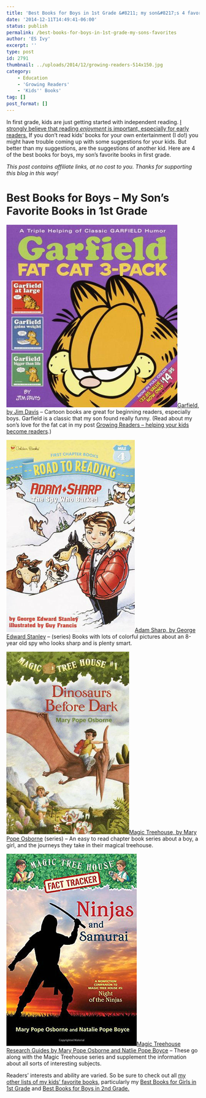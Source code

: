 ```yaml
---
title: 'Best Books for Boys in 1st Grade &#8211; my son&#8217;s 4 favorite kids books'
date: '2014-12-11T14:49:41-06:00'
status: publish
permalink: /best-books-for-boys-in-1st-grade-my-sons-favorites
author: 'ES Ivy'
excerpt: ''
type: post
id: 2791
thumbnail: ../uploads/2014/12/growing-readers-514x150.jpg
category:
    - Education
    - 'Growing Readers'
    - 'Kids'' Books'
tag: []
post_format: []
---
```

In first grade, kids are just getting started with independent reading. [I strongly believe that reading *enjoyment* is important, especially for early readers.](http://192.168.1.34:4945/?p=2766) If you don’t read kids’ books for your own entertainment (I do!) you might have trouble coming up with some suggestions for your kids. But better than my suggestions, are the suggestions of another kid. Here are 4 of the best books for boys, my son’s favorite books in first grade.

*This post contains affiliate links, at no cost to you. Thanks for supporting this blog in this way!*

Best Books for Boys – My Son’s Favorite Books in 1st Grade
==========================================================

[![Best books for boys Garfield ](../uploads/2014/12/Garfield-446-x-475.jpg)Garfield, by Jim Davis](http://www.amazon.com/gp/product/0345464559/ref=as_li_qf_sp_asin_il_tl?ie=UTF8&camp=1789&creative=9325&creativeASIN=0345464559&linkCode=as2&tag=esiv-20&linkId=GCIR3SYGA4P7IY3D) – Cartoon books are great for beginning readers, especially boys. Garfield is a classic that my son found really funny. (Read about my son’s love for the fat cat in my post [Growing Readers – helping your kids become readers](http://192.168.1.34:4945/?p=2766).)

[![Best books for boys Adam Sharp ](../uploads/2014/12/Adam-Sharp-335x500.jpg)Adam Sharp, by George Edward Stanley](http://www.amazon.com/gp/product/B008GOVG28/ref=as_li_qf_sp_asin_il_tl?ie=UTF8&camp=1789&creative=9325&creativeASIN=B008GOVG28&linkCode=as2&tag=esiv-20&linkId=7SY7VTYWMY7564KQ) – (series) Books with lots of colorful pictures about an 8-year old spy who looks sharp and is plenty smart.

[![Best books for boys Magic Treehouse ](../uploads/2014/12/Magic-Treehouse-320x475.jpg)Magic Treehouse, by Mary Pope Osborne](http://www.amazon.com/gp/product/0679824111/ref=as_li_qf_sp_asin_il_tl?ie=UTF8&camp=1789&creative=9325&creativeASIN=0679824111&linkCode=as2&tag=esiv-20&linkId=JAGHDHUPEEKR3MJO) (series) – An easy to read chapter book series about a boy, a girl, and the journeys they take in their magical treehouse.

[![Best Books for Boys Magic Treehouse guide 340 x 500](../uploads/2014/12/Magic-Treehouse-guide-340-x-500.jpg)Magic Treehouse Research Guides by Mary Pope Osborne and Natlie Pope Boyce](http://www.amazon.com/gp/product/038538632X/ref=as_li_qf_sp_asin_il_tl?ie=UTF8&camp=1789&creative=9325&creativeASIN=038538632X&linkCode=as2&tag=esiv-20&linkId=VAKFBNF7HUKEVICG) – These go along with the Magic Treehouse series and supplement the information about all sorts of interesting subjects.

Readers’ interests and ability are varied. So be sure to check out all [my other lists of my kids’ favorite books](http://192.168.1.34:4945/?p=2774), particularly my [Best Books for Girls in 1st Grade](http://192.168.1.34:4945/?p=2806) and [Best Books for Boys in 2nd Grade.](http://192.168.1.34:4945/?p=2793)